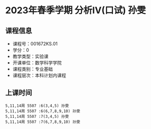 # 2023年春季学期 分析IV(口试) 孙雯






## 课程信息

- 课程号：001672KS.01
- 学分：0
- 教学类型：实验课
- 开课单位：数学科学学院
- 课程类别：专业基础
- 课程层次：本科计划内课程

## 上课时间

```
5,11,14周 5507 :6(3,4,5) 孙雯
5,11,14周 5507 :6(6,7,8,9,10) 孙雯
5,11,14周 5507 :7(3,4,5) 孙雯
5,11,14周 5507 :7(6,7,8,9,10) 孙雯
```

